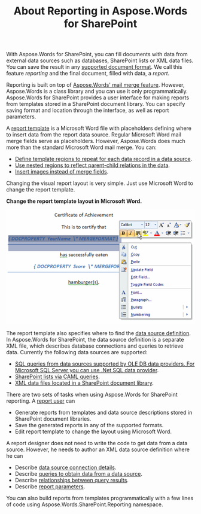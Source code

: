 ﻿---
title: About Reporting in Aspose.Words for SharePoint
articleTitle: About Reporting in Aspose.Words for SharePoint
linktitle: About Reporting in Aspose.Words for SharePoint
description: "This page describes basic principles of the Reporting in the Aspose.Words for SharePoint."
type: docs
weight: 10
url: /sharepoint/about-reporting-in-aspose-words-for-sharepoint/
---

With Aspose.Words for SharePoint, you can fill documents with data from external data sources such as databases, SharePoint lists or XML data files. You can save the result in any [supported document format](/words/sharepoint/multiple-format-support/). We call this feature *reporting* and the final document, filled with data, a *report*.

Reporting is built on top of [Aspose.Words' mail merge feature](). However, Aspose.Words is a class library and you can use it only programmatically. Aspose.Words for SharePoint provides a user interface for making reports from templates stored in a SharePoint document library. You can specify saving format and location through the interface, as well as report parameters.

A [report template](/words/sharepoint/report-template-and-merge-fields/) is a Microsoft Word file with placeholders defining where to insert data from the report data source. Regular Microsoft Word mail merge fields serve as placeholders. However, Aspose.Words does much more than the standard Microsoft Word mail merge. You can:

- [Define template regions to repeat for each data record in a data source](/words/sharepoint/merge-regions/).
- [Use nested regions to reflect parent-child relations in the data](/words/sharepoint/nested-regions/).
- [Insert images instead of merge fields](/words/sharepoint/merge-fields-for-inserting-images/).

Changing the visual report layout is very simple. Just use Microsoft Word to change the report template.

**Change the report template layout in Microsoft Word.** 

![todo:image_alt_text](about-reporting-in-aspose-words-for-sharepoint-1.png)

The report template also specifies where to find the [data source definition](/words/sharepoint/linking-report-template-with-report-definition/). In Aspose.Words for SharePoint, the data source definition is a separate XML file, which describes database connections and queries to retrieve data. Currently the following data sources are supported:

- [SQL queries from data sources supported by OLE DB data providers. For Microsoft SQL Server you can use .Net SQL data provider](/words/sharepoint/sqlquery-element/).
- [SharePoint lists via CAML queries](/words/sharepoint/splistquery-element/).
- [XML data files located in a SharePoint document library](/words/sharepoint/spxmlquery-element/).

There are two sets of tasks when using Aspose.Words for SharePoint reporting. A [report user](/words/sharepoint/user-interface-for-creating-reports/) can

- Generate reports from templates and data source descriptions stored in SharePoint document libraries.
- Save the generated reports in any of the supported formats.
- Edit report template to change the layout using Microsoft Word.

A report designer does not need to write the code to get data from a data source. However, he needs to author an XML data source definition where he can

- Describe [data source connection details](/words/sharepoint/datasource-element/).
- Describe [queries to obtain data from a data source](/words/sharepoint/queries-element/).
- Describe [relationships between query results](/words/sharepoint/relations-element/).
- Describe [report parameters](/words/sharepoint/parameters-element/).

You can also build reports from templates programmatically with a few lines of code using Aspose.Words.SharePoint.Reporting namespace.

